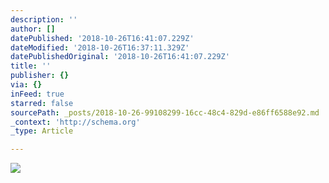 ```yaml
---
description: ''
author: []
datePublished: '2018-10-26T16:41:07.229Z'
dateModified: '2018-10-26T16:37:11.329Z'
datePublishedOriginal: '2018-10-26T16:41:07.229Z'
title: ''
publisher: {}
via: {}
inFeed: true
starred: false
sourcePath: _posts/2018-10-26-99108299-16cc-48c4-829d-e86ff6588e92.md
_context: 'http://schema.org'
_type: Article

---
```

![](https://the-grid-user-content.s3-us-west-2.amazonaws.com/e480c49c-916f-4e9b-8330-c5c9f59a6efe.png)